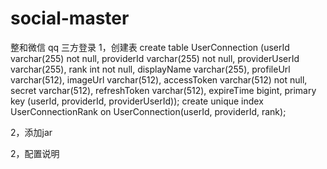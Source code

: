 # social-master
整和微信 qq 三方登录
1，创建表
create table UserConnection (userId varchar(255) not null,
providerId varchar(255) not null,
providerUserId varchar(255),
rank int not null,
displayName varchar(255),
profileUrl varchar(512),
imageUrl varchar(512),
accessToken varchar(512) not null,
secret varchar(512),
refreshToken varchar(512),
expireTime bigint,
primary key (userId, providerId, providerUserId));
create unique index UserConnectionRank on UserConnection(userId, providerId, rank);

2，添加jar


2，配置说明
